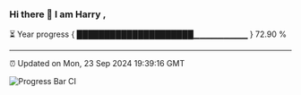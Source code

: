 ### Hi there 👋 I am Harry , 

⏳ Year progress { █████████████████████▁▁▁▁▁▁▁▁▁ } 72.90 %

---

⏰ Updated on Mon, 23 Sep 2024 19:39:16 GMT

![Progress Bar CI](https://github.com/duykhang68/duykhang68/workflows/Progress%20Bar%20CI/badge.svg)
